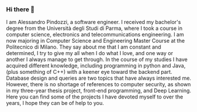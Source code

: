 ### Hi there 👋

<!--
**apindozzi99/apindozzi99** is a ✨ _special_ ✨ repository because its `README.md` (this file) appears on your GitHub profile.

Here are some ideas to get you started:

- 🔭 I’m currently working on ...
- 🌱 I’m currently learning ...
- 👯 I’m looking to collaborate on ...
- 🤔 I’m looking for help with ...
- 💬 Ask me about ...
- 📫 How to reach me: ...
- 😄 Pronouns: ...
- ⚡ Fun fact: ...
-->

I am Alessandro Pindozzi, a software engineer. I received my bachelor's degree from the Università degli Studi di Parma, where I took a course in computer science, electronics and telecommunications engineering. I am now majoring in Computer Science and Engineering Master Course at the Politecnico di Milano. 
They say about me that I am constant and determined, I try to give my all when I do what I love, and one way or another I always manage to get through.
In the course of my studies I have acquired different knowledge, including programming in python and Java, (plus something of C++) with a keener eye toward the backend part. Database design and queries are two topics that have always interested me. However, there is no shortage of references to computer security, as shown in my three-year thesis project, front-end programming, and Deep Learning.
Here you can find some of the projects I have devoted myself to over the years, I hope they can be of help to you.
